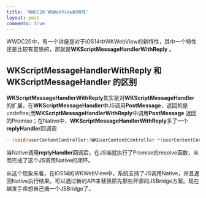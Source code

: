```yaml
---
title: 'WWDC20 WKWebView新特性'
layout: post
comments: true
---
```


WWDC20中，有一个讲座是对于iOS14中WKWebView的新特性，其中一个特性还是比较有意思的，那就是**WKScriptMessageHandlerWithReply** 。

## **WKScriptMessageHandlerWithReply** 和 **WKScriptMessageHandler** 的区别

**WKScriptMessageHandlerWithReply**其实是对**WKScriptMessageHandler**的扩展，在**WKScriptMessageHandler**中JS调用**PostMessage**，返回的是undefine;而**WKScriptMessageHandlerWithReply**中调用**PostMessage** 返回的Promise；在Native中，**WKScriptMessageHandlerWithReply**多了一个**replyHandler**回调调

```objective-c
- (void)userContentController:(WKUserContentController *)userContentController didReceiveScriptMessage:(WKScriptMessage *)message replyHandler:(void (^)(id _Nullable reply, NSString *_Nullable errorMessage))replyHandler API_AVAILABLE(macos(11.0), ios(14.0));
```

当Native调用**replyHandler**回调后，在JS端就执行了Promise的resolve函数，从而完成了这个JS调用Native的闭环。

从这个现象来看，在iOS14的WKWebView中，系统支持了JS调用Native，并且返回Native执行结果。可以通过新的API来替换原先那些开源的JSBridge方案。现在越发手痒想自己搞一个JSBridge了。

